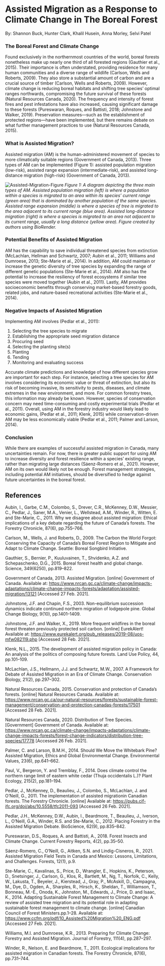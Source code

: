 
# **Assisted Migration as a Response to Climate Change in The Boreal Forest**
By: Shannon Buck, Hunter Clark, Khalil Husein, Anna Morley, Selvi Patel 

### The Boreal Forest and Climate Change

Found exclusively in the northernmost countries of the world, boreal forests nonetheless make up nearly one third of all forested regions (Gauthier et al., 2015). Their importance is often understated, providing residence for many human communities and a diverse range of wildlife (Carlson, Wells and Roberts, 2009). They also store a substantial amount of carbon and are a crucial source of timber (Carlson, Wells and Roberts, 2009). However, climate change is reducing boreal habitats and shifting tree species’ optimal ranges northwards, compromising the future survival of these forests (Natural Resources Canada, 2020). The frequency and intensity of forest fires and pest infestations have also increased, causing significant damage to these forests (Pureswaran, Roques, and Battisti, 2018; Johnstone and Walker, 2019). Preservation measures—such as the establishment of protected regions—have been implemented, but there remains debate on what further management practices to use (Natural Resources Canada, 2015). 

### What is Assisted Migration? 

Assisted migration (AM) is the human-administered movement of species to more climatically suitable regions (Government of Canada, 2013). Three types of AM can be implemented (Figure 1): assisted population migration (low-risk), assisted range expansion (intermediate-risk), and assisted long-distance migration (high-risk) (Government of Canada, 2013).  

![Assisted-Migration-Figure](https://user-images.githubusercontent.com/62079415/111057480-3ff8e300-845e-11eb-9263-25aceffb7ba2.jpg)
*Figure 1: A diagram depicting the three main types of AM. Assisted population migration (left) is where a population within a species is migrated to an area within its species’ current range (green area) that is dominated by another population of the same species. Assisted range expansion (middle) is where a species of tree is migrated to the area adjacent to its current range (blue area). Assisted long-distance migration (right) is where a species is migrated to an area not adjacent to its current range, usually a long distance (yellow area). Figure created by authors using BioRender.*

### Potential Benefits of Assisted Migration

AM has the capability to save individual threatened species from extinction (McLachlan, Hellman and Schwartz, 2007; Aubin et al., 2011; Williams and Dumroese, 2013; Ste-Marie et al., 2014). In addition, AM could maintain or increase the genetic diversity of tree species by expanding the range of different genetic populations (Ste-Marie et al., 2014). AM also has the potential to increase the resiliency of forest ecosystems if similar tree species were moved together (Aubin et al., 2011). Lastly, AM provides socioeconomic benefits through conserving market-based forestry goods, related jobs, and nature-based recreational activities (Ste-Marie et al., 2014).

### Negative Impacts of Assisted Migration  

Implementing AM involves (Pedlar et al., 2011):
 1. Selecting the tree species to migrate 
 2. Establishing the appropriate seed migration distance 
 3. Procuring seed
 4. Selecting the planting site(s)
 5. Planting
 6. Tending 
 7. Monitoring and evaluating success

Accurate climate predictions and knowledge of how different species grow are important for each step. For instance, selecting a tree species for AM involves considering its economic value or threat of extinction, but also its risk of becoming invasive, its sensitivity to pests, diseases, and climate extremes in the new environment, and more. For common forestry trees, this information may already be known. However, species of conservation concern may need time-consuming and costly experimental trials (Pedlar et al., 2011). Overall, using AM in the forestry industry would likely lead to economic gains, (Pedlar et al., 2011; Klenk, 2015) while conservation-driven AM may be less economically viable (Pedlar et al., 2011; Palmer and Larson, 2014). 

### Conclusion

While there are examples of successful assisted migration in Canada, many uncertainties remain. For now, there is greater public support for using AM to increase diversity and forest resilience within a species’ existing range, rather than migrating large distances (Sáenz-Romero et al., 2021). However, AM on its own would likely not be enough. Forest management strategies, including potential AM initiatives, should be diversified to hedge against future uncertainties in the boreal forest. 

## References

Aubin, I., Garbe, C.M., Colombo, S., Drever, C.R., McKenney, D.W., Messier, C., Pedlar, J., Saner, M.A., Venier, L., Wellstead, A.M., Winder, R., Witten, E. and Ste-Marie, C., 2011. Why we disagree about assisted migration: Ethical implications of a key debate regarding the future of Canada’s forests. The Forestry Chronicle, 87(6), pp.755–766. 

Carlson, M., Wells, J. and Roberts, D., 2009. The Carbon the World Forgot: Conserving the Capacity of Canada’s Boreal Forest Region to Mitigate and Adapt to Climate Change. Seattle: Boreal Songbird Initiative. 

Gauthier, S., Bernier, P., Kuuluvainen, T., Shvidenko, A.Z. and Schepaschenko, D.G., 2015. Boreal forest health and global change. Science, 349(6250), pp.819–822. 

Government of Canada, 2013. Assisted Migration. [online] Government of Canada. Available at: <span> <https://www.nrcan.gc.ca/climate-change/impacts-adaptations/climate-change-impacts-forests/adaptation/assisted-migration/13121> </span> [Accessed 27 Feb. 2021]. 

Johnstone, J.F. and Chapin, F.S., 2003. Non-equilibrium succession dynamics indicate continued northern migration of lodgepole pine. Global Change Biology, 9(10), pp.1401–1409. 

Johnstone, J.F. and Walker, X., 2019. More frequent wildfires in the boreal forest threaten previously protected soil carbon. [online] EurekAlert! Available at: <https://www.eurekalert.org/pub_releases/2019-08/uos-mfw082119.php> [Accessed 28 Feb. 2021]. 

Klenk, N.L., 2015. The development of assisted migration policy in Canada: An analysis of the politics of composing future forests. Land Use Policy, 44, pp.101–109. 

McLachlan, J.S., Hellmann, J.J. and Schwartz, M.W., 2007. A Framework for Debate of Assisted Migration in an Era of Climate Change. Conservation Biology, 21(2), pp.297–302. 

Natural Resources Canada, 2015. Conservation and protection of Canada’s forests. [online] Natural Resources Canada. Available at: <https://www.nrcan.gc.ca/our-natural-resources/forests/sustainable-forest-management/conservation-and-protection-canadas-forests/17501> [Accessed 28 Feb. 2021]. 

Natural Resources Canada, 2020. Distribution of Tree Species. [Government] Government of Canada. Available at: <https://www.nrcan.gc.ca/climate-change/impacts-adaptations/climate-change-impacts-forests/forest-change-indicators/distribution-tree-species/17778> [Accessed 26 Feb. 2021]. 

Palmer, C. and Larson, B.M.H., 2014. Should We Move the Whitebark Pine? Assisted Migration, Ethics and Global Environmental Change. Environmental Values, 23(6), pp.641–662. 

Paul, V., Bergeron, Y. and Tremblay, F., 2014. Does climate control the northern range limit of eastern white cedar (Thuja occidentalis L.)? Plant Ecology, 215(2), pp.181–194. 

Pedlar, J., McKenney, D., Beaulieu, J., Colombo, S., McLachlan, J. and O’Neill, G., 2011. The implementation of assisted migrationin Canadian forests. The Forestry Chronicle. [online] Available at: <https://pubs.cif-ifc.org/doi/abs/10.5558/tfc2011-093> [Accessed 26 Feb. 2021]. 

Pedlar, J.H., McKenney, D.W., Aubin, I., Beardmore, T., Beaulieu, J., Iverson, L., O’Neill, G.A., Winder, R.S. and Ste-Marie, C., 2012. Placing Forestry in the Assisted Migration Debate. BioScience, 62(9), pp.835–842. 

Pureswaran, D.S., Roques, A. and Battisti, A., 2018. Forest Insects and Climate Change. Current Forestry Reports, 4(2), pp.35–50. 

Sáenz-Romero, C., O’Neill, G., Aitken, S.N. and Lindig-Cisneros, R., 2021. Assisted Migration Field Tests in Canada and Mexico: Lessons, Limitations, and Challenges. Forests, 12(1), p.9. 

Ste-Marie, C., Kavalinas, S., Price, D., Wrangler, E., Hopkins, K., Peterson, D., Snetsinger, J., Carlson, G., Klos, R., Bartlett, M., Ng, T., Norfolk, C., Kelly, W., Lakusta, T., Beyeler, J., Kierstead, J., Gray, P., McAskill, D., Campagna, M., Dye, D., Ogden, A., Sharples, R., Hirsch, K., Sheldan, T., Williamson, T., Bonneau, M.-E., Onoda, K., Johnston, M., Edwards, J., Price, D. and Isaac, K., 2014. Adapting Sustainable Forest Management to Climate Change: A review of assisted tree migration and its potential role in adapting sustainable forest management to climate change. [online] Canadian Council of Forest Ministers.pp.1–28. Available at: <https://www.ccfm.org/pdf/10_Assisted%20Migration%20_ENG.pdf> [Accessed 27 Feb. 2021]. 

Williams, M.I. and Dumroese, K.R., 2013. Preparing for Climate Change: Forestry and Assisted Migration. Journal of Forestry, 111(4), pp.287–297. 

Winder, R., Nelson, E. and Beardmore, T., 2011. Ecological implications for assisted migration in Canadian forests. The Forestry Chronicle, 87(6), pp.731–744. 

 
